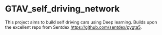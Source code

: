 # GTAV_self_driving_network

This project aims to build self driving cars using Deep learning. 
Builds upon the excellent repo from Sentdex https://github.com/sentdex/pygta5.
